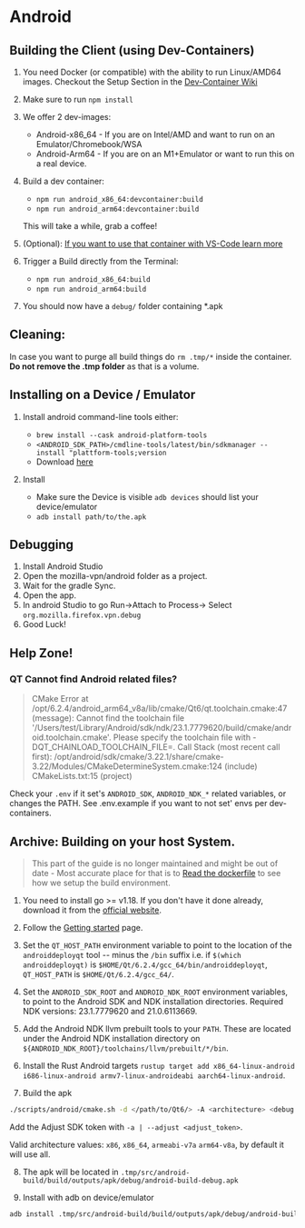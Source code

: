
# Android 

## Building the Client (using Dev-Containers) 

1. You need Docker (or compatible) with the ability to run Linux/AMD64 images. Checkout the Setup Section in the [Dev-Container Wiki](https://github.com/mozilla-mobile/mozilla-vpn-client/wiki/dev-containers#setup)

2. Make sure to run `npm install` 

3. We offer 2 dev-images: 
    - Android-x86_64 - If you are on Intel/AMD and want to run on an Emulator/Chromebook/WSA
    - Android-Arm64 - If you are on an M1+Emulator or want to run this on a real device. 

4. Build a dev container:
    - `npm run android_x86_64:devcontainer:build` 
    - `npm run android_arm64:devcontainer:build`

    This will take a while, grab a coffee! 
5. (Optional): [If you want to use that container with VS-Code learn more](https://github.com/mozilla-mobile/mozilla-vpn-client/wiki/dev-containers)
6. Trigger a Build directly from the Terminal: 
    - `npm run android_x86_64:build`
    - `npm run android_arm64:build`
    
7. You should now have a `debug/` folder containing *.apk

## Cleaning: 
In case you want to purge all build things do `rm .tmp/*` inside the container. 
**Do not remove the .tmp folder** as that is a volume. 

## Installing on a Device / Emulator
1. Install android command-line tools either:
    - `brew install --cask android-platform-tools`
    - `<ANDROID_SDK_PATH>/cmdline-tools/latest/bin/sdkmanager --install "plattform-tools;version`
    - Download [here](https://developer.android.com/tools/releases/platform-tools)

2. Install 
    - Make sure the Device is visible `adb devices` should list your device/emulator
    - `adb install path/to/the.apk`

## Debugging 
1. Install Android Studio
2. Open the mozilla-vpn/android folder as a project. 
3. Wait for the gradle Sync. 
4. Open the app. 
5. In android Studio to go Run->Attach to Process-> Select `org.mozilla.firefox.vpn.debug`
6. Good Luck!




## Help Zone!


### QT Cannot find Android related files?
> CMake Error at /opt/6.2.4/android_arm64_v8a/lib/cmake/Qt6/qt.toolchain.cmake:47 (message):
  Cannot find the toolchain file
  '/Users/test/Library/Android/sdk/ndk/23.1.7779620/build/cmake/android.toolchain.cmake'.
  Please specify the toolchain file with
  -DQT_CHAINLOAD_TOOLCHAIN_FILE=<file>.
Call Stack (most recent call first):
  /opt/android/sdk/cmake/3.22.1/share/cmake-3.22/Modules/CMakeDetermineSystem.cmake:124 (include)
  CMakeLists.txt:15 (project)

Check your `.env` if it set's `ANDROID_SDK`, `ANDROID_NDK_*` related variables, or changes the PATH. 
See .env.example if you want to not set' envs per dev-containers. 



## Archive: Building on your host System. 
> This part of the guide is no longer maintained and might be out of date - Most accurate place for that is to [Read the dockerfile](https://github.com/mozilla-mobile/mozilla-vpn-client/blob/main/taskcluster/docker/android-qt6-build/Dockerfile) to see how we setup the build environment. 

1. You need to install go >= v1.18. If you don't have it done already, download
it from the [official website](https://golang.org/dl/).

2. Follow the [Getting started](https://doc.qt.io/qt-6/android-getting-started.html) page.

3. Set the `QT_HOST_PATH` environment variable to point to the location of the `androiddeployqt` tool  -- minus the `/bin` suffix i.e. if `$(which androiddeployqt)` is `$HOME/Qt/6.2.4/gcc_64/bin/androiddeployqt`, `QT_HOST_PATH` is `$HOME/Qt/6.2.4/gcc_64/`.

4. Set the `ANDROID_SDK_ROOT` and `ANDROID_NDK_ROOT` environment variables,
to point to the Android SDK and NDK installation directories. Required NDK versions: 23.1.7779620 and 21.0.6113669.

5. Add the Android NDK llvm prebuilt tools to your `PATH`. These are located under the Android NDK installation
directory on `${ANDROID_NDK_ROOT}/toolchains/llvm/prebuilt/*/bin`.

6. Install the Rust Android targets `rustup target add x86_64-linux-android i686-linux-android armv7-linux-androideabi aarch64-linux-android`.

7. Build the apk
```bash
./scripts/android/cmake.sh -d </path/to/Qt6/> -A <architecture> <debug|release>
```
Add the Adjust SDK token with `-a | --adjust <adjust_token>`.

Valid architecture values: `x86`, `x86_64`, `armeabi-v7a` `arm64-v8a`, by default it will use all.

8. The apk will be located in
`.tmp/src/android-build/build/outputs/apk/debug/android-build-debug.apk`

9. Install with adb on device/emulator
```bash
adb install .tmp/src/android-build/build/outputs/apk/debug/android-build-debug.apk
```